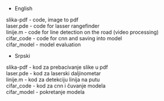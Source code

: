 - English

slika-pdf - code, image to pdf       
laser.pde - code for lasser rangefinder      
linije.m - code for line detection on the road (video processing)   
cifar_code - code for cnn and saving into model        
cifar_model - model evaluation       

- Srpski

slika-pdf - kod za prebacivanje slike u pdf           
laser.pde - kod za laserski daljinometar          
linije.m - kod za detekciju linija na putu       
cifar_code - kod za cnn i čuvanje modela         
cifar_model - pokretanje modela       
